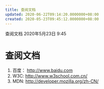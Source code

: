 ```yaml
---
title: 查阅文档
updated: 2020-06-22T09:14:20.0000000+08:00
created: 2020-05-23T09:45:12.0000000+08:00
---
```


查阅文档
2020年5月23日
9:45

# 查阅文档
1.  百度： <http://www.baidu.com>
2.  W3C: <http://www.w3school.com.cn/>
3.  MDN: <http://developer.mozilla.org/zh-CN/>
